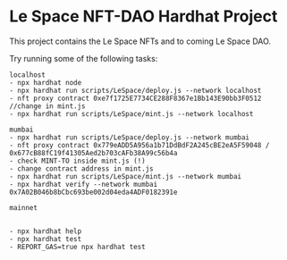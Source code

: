 # Le Space NFT-DAO Hardhat Project

This project contains the Le Space NFTs and to coming Le Space DAO.

Try running some of the following tasks:

```shell
localhost 
- npx hardhat node 
- npx hardhat run scripts/LeSpace/deploy.js --network localhost
- nft proxy contract 0xe7f1725E7734CE288F8367e1Bb143E90bb3F0512 //change in mint.js
- npx hardhat run scripts/LeSpace/mint.js --network localhost 
 
mumbai
- npx hardhat run scripts/LeSpace/deploy.js --network mumbai 
- nft proxy contract 0x779eADD5A956a1b71DdBdF2A245cBE2eA5F59048 / 0x677cB88fC19f41305Aed2b703cAFb38A99c56b4a
- check MINT-TO inside mint.js (!) 
- change contract address in mint.js
- npx hardhat run scripts/LeSpace/mint.js --network mumbai 
- npx hardhat verify --network mumbai 0x7A02B046b8bCbc693be002d04eda4ADF0182391e 

mainnet


- npx hardhat help
- npx hardhat test
- REPORT_GAS=true npx hardhat test
```
